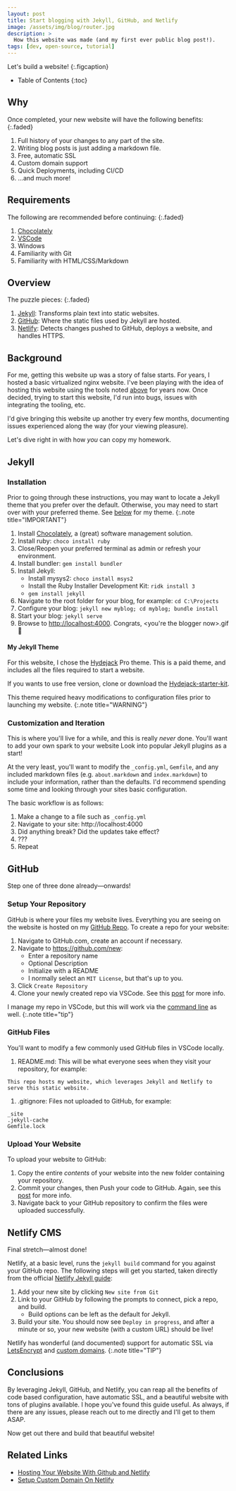 ```yaml
---
layout: post
title: Start blogging with Jekyll, GitHub, and Netlify
image: /assets/img/blog/router.jpg
description: >
  How this website was made (and my first ever public blog post!).
tags: [dev, open-source, tutorial]
---
```


Let's build a website!
{:.figcaption}

- Table of Contents
{:toc}

## Why

Once completed, your new website will have the following benefits:
{:.faded}

1. Full history of your changes to any part of the site.
1. Writing blog posts is just adding a markdown file.
1. Free, automatic SSL
1. Custom domain support
1. Quick Deployments, including CI/CD
1. ...and much more!

## Requirements

The following are recommended before continuing:
{:.faded}

1. [Chocolately](https://chocolatey.org/install)
1. [VSCode](https://code.visualstudio.com)
1. Windows
1. Familiarity with Git
1. Familiarity with HTML/CSS/Markdown

## Overview

The puzzle pieces:
{:.faded}

1. [Jekyll](https://jekyllrb.com): Transforms plain text into static websites.
2. [GitHub](https://github.com): Where the static files used by Jekyll are hosted.
3. [Netlify](https://netlify.com): Detects changes pushed to GitHub, deploys a
   website, and handles HTTPS.

## Background

For me, getting this website up was a story of false starts. For years, I hosted
a basic virtualized nginx website. I've
been playing with the idea of hosting this website using the tools noted
[above](#overview) for years now. Once decided, trying to start this
website, I'd run into bugs, issues with integrating the tooling, etc.

I'd give bringing this website up another try every few months, documenting
issues experienced along the way (for your viewing pleasure).

Let's dive right in with how *you* can copy my homework.

## Jekyll

### Installation

Prior to going through these instructions, you may want to locate a
Jekyll theme that you prefer over the default. Otherwise, you may need to
start over with your preferred theme. See [below](#my-jekyll-theme) for my
theme.
{:.note title="IMPORTANT"}

1. Install [Chocolately](https://chocolatey.org/install), a (great) software management solution.
2. Install ruby: `choco install ruby`
3. Close/Reopen your preferred terminal as admin or refresh your environment.
4. Install bundler: `gem install bundler`
5. Install Jekyll:
   - Install mysys2: `choco install msys2 `
   - Install the Ruby Installer Development Kit: `ridk install 3`
   - `gem install jekyll`
6. Navigate to the root folder for your blog, for example: `cd C:\Projects`
7. Configure your blog: `jekyll new myblog; cd myblog; bundle install`
8. Start your blog: `jekyll serve`
9. Browse to <http://localhost:4000>. Congrats, \<you're the blogger now\>.gif 🎉

#### My Jekyll Theme

For this website, I chose the [Hydejack](https://hydejack.com) Pro theme. This
is a paid theme, and includes all the files required to start a website.

If you wants to use free version, clone or download the
[Hydejack-starter-kit](https://github.com/hydecorp/hydejack-starter-kit/tree/gh-pages).

This theme required heavy modifications to configuration files
prior to launching my website.
{:.note title="WARNING"}

### Customization and Iteration

This is where you'll live for a while, and this is really *never* done. You'll
want to add your own spark to your website Look into popular Jekyll plugins as a
start!

At the very least, you'll want to modify the `_config.yml`, `Gemfile`, and any
included markdown files (e.g. `about.markdown` and `index.markdown`) to include
your information, rather than the defaults. I'd recommend spending some time and
looking through your sites basic configuration.

The basic workflow is as follows:

1. Make a change to a file such as `_config.yml`
2. Navigate to your site: http://localhost:4000
3. Did anything break? Did the updates take effect?
4. ???
5. Repeat

## GitHub

Step one of three done already—onwards!

### Setup Your Repository

GitHub is where your files my website lives. Everything you are seeing on the
website is hosted on my [GitHub Repo](https://github.com/tseknet/website). To
create a repo for your website:

1. Navigate to GitHub.com, create an account if necessary.
1. Navigate to https://github.com/new:
   - Enter a repository name
   - Optional Description
   - Initialize with a README
   - I normally select an `MIT License`, but that's up to you.
1. Click `Create Repository`
1. Clone your newly created repo via VSCode. See this [post](https://medium.com/@brygrill/version-control-basics-with-github-and-vs-code-1c1906cadd33) for more info.

I manage my repo in VSCode, but this
will work via the [command
line](https://docs.github.com/en/github/creating-cloning-and-archiving-repositories/cloning-a-repository)
as well.
{:.note title="tip"}

### GitHub Files

You'll want to modify a few commonly used GitHub files in VSCode locally.

1. README.md: This will be what everyone sees when they visit your repository,
   for example:
```
This repo hosts my website, which leverages Jekyll and Netlify to serve this static website.
```
1. .gitignore: Files not uploaded to GitHub, for example:
```
_site
.jekyll-cache
Gemfile.lock
```

### Upload Your Website

To upload your website to GitHub:

1. Copy the entire *contents* of your website into the new folder containing
   your repository.
1. Commit your changes, then Push your code to GitHub. Again, see this [post](https://medium.com/@brygrill/version-control-basics-with-github-and-vs-code-1c1906cadd33) for more info.
1. Navigate back to your GitHub repository to confirm the files were uploaded successfully.

## Netlify CMS

Final stretch—almost done!

Netlify, at a basic level, runs the `jekyll build` command for you against your
GitHub repo. The following steps will get you started, taken directly from the
official [Netlify Jekyll
guide](https://www.netlify.com/blog/2020/04/02/a-step-by-step-guide-jekyll-4.0-on-netlify/):

1. Add your new site by clicking `New site from Git`
2. Link to your GitHub by following the prompts to connect, pick a repo, and build.
   - Build options can be left as the default for Jekyll.
3. Build your site. You should now see `Deploy in progress`, and after a minute
   or so, your new website (with a custom URL) should be live!

Netlify has wonderful (and documented) support for automatic SSL via [LetsEncrypt](https://docs.netlify.com/domains-https/https-ssl) and
[custom domains](https://docs.netlify.com/domains-https/custom-domains).
{:.note title="TIP"}

## Conclusions

By leveraging Jekyll, GitHub, and Netlify, you can reap all the benefits of code
based configuration, have automatic SSL, and a beautiful website with tons of
plugins available. I hope you've found this guide useful. As always, if there
are any issues, please reach out to me directly and I'll get to them ASAP.

Now get out there and build that beautiful website!

## Related Links

- [Hosting Your Website With Github and Netlify](https://www.youtube.com/watch?v=hBQlCtfRmqs)
- [Setup Custom Domain On Netlify](https://www.youtube.com/watch?v=Q9giWrfIJKk)
